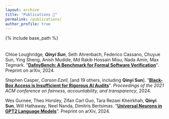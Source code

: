 ```yaml
---
layout: archive
title: "Publications 📝"
permalink: /publications/
author_profile: true
---
```


{% include base_path %}

<div style="margin-top: 35px;"></div>

Chloe Loughridge<sup>*</sup>, **Qinyi Sun**<sup>*</sup>, Seth Ahrenbach, Federico Cassano, Chuyue Sun, Ying Sheng, Anish Mudide, Md Rakib Hossain Misu, Nada Amin, Max Tegmark. "<a href="https://arxiv.org/abs/2406.08467" target="_blank">**DafnyBench: A Benchmark for Formal Software Verification**</a>". Preprint on arXiv, 2024.

Stephen Casper<sup>*</sup>, Carson Ezell<sup>*</sup>, [and 19 others, including **Qinyi Sun**]. "<a href="https://arxiv.org/abs/2401.14446" target="_blank">**Black-Box Access is Insufficient for Rigorous AI Audits**</a>". _Proceedings of the 2021 ACM conference on fairness, accountability, and transparency_, 2024.
<br>

Wes Gurnee, Theo Horsley, Zifan Carl Guo, Tara Rezaei Kheirkhah, **Qinyi Sun**, Will Hathaway, Neel Nanda, Dimitris Bertsimas. "<a href="https://arxiv.org/abs/2401.12181" target="_blank">**Universal Neurons in GPT2 Language Models**</a>". Preprint on arXiv, 2024.